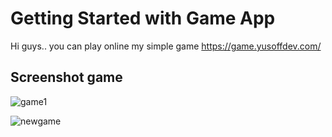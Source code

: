 # Getting Started with Game App

Hi guys.. you can play online my simple game
https://game.yusoffdev.com/
## Screenshot game

![game1](https://user-images.githubusercontent.com/59350157/165877166-df1e2432-b32e-4cfb-b481-196b03fddb15.png)

![newgame](https://user-images.githubusercontent.com/59350157/166090829-696f4486-91b0-4261-b93c-1d30b22fb34d.png)


